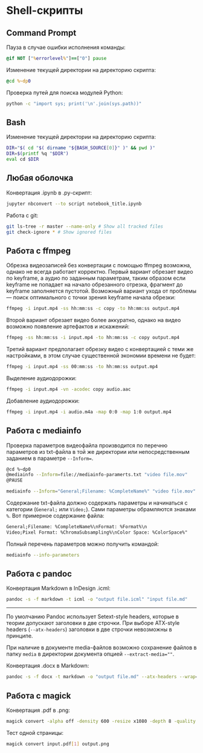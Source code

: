 # Shell-скрипты

## Command Prompt

Пауза в случае ошибки исполнения команды:
``` cmd
@if NOT ["%errorlevel%"]==["0"] pause
```

Изменение текущей директории на директорию скрипта:
``` cmd
@cd %~dp0
```

Проверка путей для поиска модулей Python:
``` cmd
python -c "import sys; print('\n'.join(sys.path))"
```

## Bash

Изменение текущей директории на директорию скрипта:
``` bash
DIR="$( cd "$( dirname "${BASH_SOURCE[0]}" )" && pwd )"
DIR=$(printf %q "$DIR")
eval cd $DIR
```

## Любая оболочка

Конвертация .ipynb в .py-скрипт:

``` bash
jupyter nbconvert --to script notebook_title.ipynb
```

Работа с git:

``` bash
git ls-tree -r master --name-only # Show all tracked files
git check-ignore * # Show ignored files
```

## Работа с ffmpeg

Обрезка видеозаписей без конвертации с помощью ffmpeg возможна, однако не всегда работает корректно. Первый вариант обрезает видео по keyframe, а аудио по заданным параметрам, таким образом если keyframe не попадает на начало обрезанного отрезка, фрагмент до keyframe заполняется пустотой. Возможный вариант ухода от проблемы — поиск оптимального с точки зрения keyframe начала обрезки:
``` bash
ffmpeg -i input.mp4 -ss hh:mm:ss -c copy -to hh:mm:ss output.mp4
```

Второй вариант обрезает видео более аккуратно, однако на видео возможно появление артефактов и искажений:
``` bash
ffmpeg -ss hh:mm:ss -i input.mp4 -to hh:mm:ss -c copy output.mp4
```

Третий вариант предполагает обрезку видео с конвертацией с теми же настройками, в этом случае существенной экономии времени не будет:
``` bash
ffmpeg -i input.mp4 -ss 00:mm:ss -to hh:mm:ss output.mp4
```

Выделение аудиодорожки:
``` bash
ffmpeg -i input.mp4 -vn -acodec copy audio.aac
```

Добавление аудиодорожки:
``` bash
ffmpeg -i input.mp4 -i audio.m4a -map 0:0 -map 1:0 output.mp4
```

## Работа с mediainfo

Проверка параметров видеофайла производится по перечню параметров из txt-файла в&nbsp;той же директории или непосредственным заданием в параметре `--Inform=`.
``` bash
@cd %~dp0
@mediainfo --Inform=file://mediainfo-paramerts.txt "video file.mov"
@PAUSE
```

``` bash
mediainfo --Inform="General;Filename: %CompleteName%" "video file.mov"
```

Содержание txt-файла должно содержать параметры и начинаться с категории (`General;` или `Video;`). Сами параметры обрамляются знаками `%`. Вот примерное содержание файла:
``` txt
General;Filename: %CompleteName%\nFormat: %Format%\n
Video;Pixel Format: %ChromaSubsampling%\nColor Space: %ColorSpace%"
```

Полный перечень параметров можно получить командой:
``` bash
mediainfo --info-parameters
```

## Работа с pandoc

Конвертация Markdown в InDesign .icml:
``` bash
pandoc -s -f markdown -t icml -o "output file.icml" "input file.md"
```

***

По умолчанию Pandoc использует Setext-style headers, которые в теории допускают заголовки в две строчки. При выборе ATX-style headers (`--atx-headers`) заголовки в две строчки невозможны в принципе.

При наличие в документе media-файлов возможно сохранение файлов в папку `media` в директории документа опцией `--extract-media=""`.

Конвертация .docx в Markdown:
``` bash
pandoc -s -f docx -t markdown -o "output file.md" --atx-headers --wrap=none --extract-media="" "input file.docx"
```

## Работа с magick

Конвертация .pdf в .png:
``` bash
magick convert -alpha off -density 600 -resize x1080 -depth 8 -quality 85 input.pdf output.png
```

Тест одной страницы:
``` bash
magick convert input.pdf[1] output.png
```
